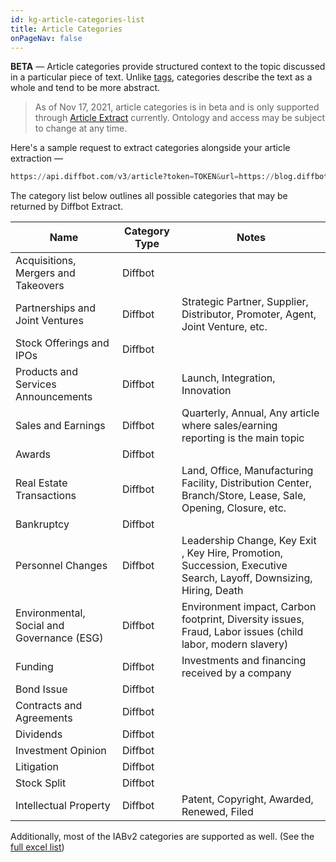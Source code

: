 ```yaml
---
id: kg-article-categories-list
title: Article Categories
onPageNav: false
---
```


**BETA** — Article categories provide structured context to the topic discussed in a particular piece of text. Unlike [tags](kg-ont-article#tags), categories describe the text as a whole and tend to be more abstract. 

> As of Nov 17, 2021, article categories is in beta and is only supported through [Article Extract](api-intro-article) currently. Ontology and access may be subject to change at any time.

Here's a sample request to extract categories alongside your article extraction —


```python
https://api.diffbot.com/v3/article?token=TOKEN&url=https://blog.diffbot.com/a-less-biased-way-to-discern-media-bias-using-knowledge-graph-enhanced-ai/&naturalLanguage=categories
```

The category list below outlines all possible categories that may be returned by Diffbot Extract.


| Name                  | Category Type      | Notes                               |
| --------------------- | ------------------ | ----------------------------------- |
| Acquisitions, Mergers and Takeovers         | Diffbot |    |
| Partnerships and Joint Ventures         | Diffbot | Strategic Partner, Supplier, Distributor, Promoter, Agent, Joint Venture, etc. |
| Stock Offerings and IPOs         | Diffbot |   |
| Products and Services Announcements         | Diffbot | Launch, Integration, Innovation  |
| Sales and Earnings         | Diffbot | Quarterly, Annual, Any article where sales/earning reporting is the main topic  |
| Awards         | Diffbot |   |
| Real Estate Transactions         | Diffbot | Land, Office, Manufacturing Facility, Distribution Center, Branch/Store, Lease, Sale, Opening, Closure, etc.  |
| Bankruptcy         | Diffbot |   |
| Personnel Changes         | Diffbot | Leadership Change, Key Exit , Key Hire, Promotion, Succession, Executive Search, Layoff, Downsizing, Hiring, Death  |
| Environmental, Social and Governance (ESG)         | Diffbot | Environment impact, Carbon footprint, Diversity issues, Fraud, Labor issues (child labor, modern slavery)   |
| Funding         | Diffbot | Investments and financing received by a company |
| Bond Issue         | Diffbot |   |
| Contracts and Agreements         | Diffbot |   |
| Dividends         | Diffbot |   |
| Investment Opinion         | Diffbot |   |
| Litigation         | Diffbot |   |
| Stock Split         | Diffbot |   |
| Intellectual Property         | Diffbot | Patent, Copyright, Awarded, Renewed, Filed  |

Additionally, most of the IABv2 categories are supported as well. (See the [full excel list](https://www.iab.com/wp-content/uploads/2017/11/IAB_Tech_Lab_Content_Taxonomy_V2_Final_2017-11.xlsx))

<style>
/* Hides the Right-Hand Secondary Nav for a Full Width Industry Table */
.onPageNav {
    display: none;
}
/* Hides the Unnecessary Prev/Next Buttons for this Reference Doc */
.docs-prevnext {
    display: none;
}
</style>